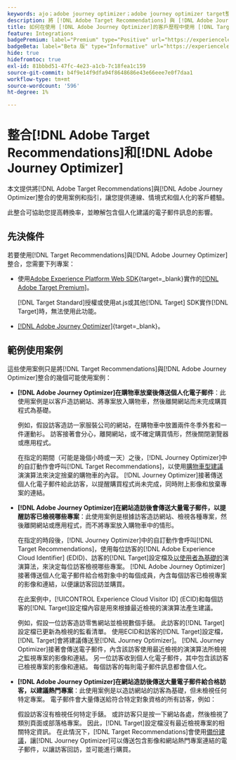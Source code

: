 ```yaml
---
keywords: ajo；adobe journey optimizer；adobe journey optimizer target整合；建議；target建議；整合
description: 將 [!DNL Adobe Target Recommendations] 與 [!DNL Adobe Journey Optimizer]整合。
title: 如何在使用 [!DNL Adobe Journey Optimizer]的客戶歷程中使用 [!DNL Target Recommendations] ？
feature: Integrations
badgePremium: label="Premium" type="Positive" url="https://experienceleague.adobe.com/docs/target/using/introduction/intro.html?lang=en#premium newtab=true" tooltip="檢視Target Premium包含的內容。"
badgeBeta: label="Beta 版" type="Informative" url="https://experienceleague.adobe.com/docs/target/using/introduction/intro.html#beta newtab=true" tooltip=" [!DNL Adobe Target] 有哪些 Beta 版功能。"
hide: true
hidefromtoc: true
exl-id: 81bbbd51-47fc-4e23-a1cb-7c18fea1c159
source-git-commit: b4f9e14f9dfa94f8648686e43e66eee7e0f7daa1
workflow-type: tm+mt
source-wordcount: '596'
ht-degree: 1%

---
```


# 整合[!DNL Adobe Target Recommendations]和[!DNL Adobe Journey Optimizer]

本文提供將[!DNL Adobe Target Recommendations]與[!DNL Adobe Journey Optimizer]整合的使用案例和指引，讓您提供連線、情境式和個人化的客戶體驗。

此整合可協助您提高轉換率，並瞭解包含個人化建議的電子郵件訊息的影響。

## 先決條件

若要使用[!DNL Target Recommendations]與[!DNL Adobe Journey Optimizer]整合，您需要下列專案：

* 使用[Adobe Experience Platform Web SDK](https://experienceleague.adobe.com/en/docs/target-dev/developer/client-side/aep-web-sdk){target=_blank}實作的[[!DNL Adobe Target Premium]](/help/main/c-intro/intro.md#premium)。

  [!DNL Target Standard]授權或使用at.js或其他[!DNL Target] SDK實作[!DNL Target]時，無法使用此功能。

* [[!DNL Adobe Journey Optimizer]](https://experienceleague.adobe.com/en/docs/journey-optimizer/using/ajo-home){target=_blank}。

## 範例使用案例

這些使用案例只是將[!DNL Target Recommendations]與[!DNL Adobe Journey Optimizer]整合的幾個可能使用案例：

* **[!DNL Adobe Journey Optimizer]在購物車放棄後傳送個人化電子郵件**：此使用案例是以客戶造訪網站、將專案放入購物車，然後離開網站而未完成購買程式為基礎。

  例如，假設訪客造訪一家服裝公司的網站，在購物車中放置兩件冬季外套和一件運動衫。 訪客接著會分心，離開網站，或不確定購買情形，然後關閉瀏覽器或應用程式。

  在指定的期間（可能是幾個小時或一天）之後，[!DNL Journey Optimizer]中的自訂動作會呼叫[!DNL Target Recommendations]，以使用[購物車型建議](/help/main/c-recommendations/c-algorithms/base-the-recommendation-on-a-recommendation-key.md)演演算法來決定捨棄的購物車的內容。 [!DNL Journey Optimizer]接著傳送個人化電子郵件給此訪客，以提醒購買程式尚未完成，同時附上影像和放棄專案的連結。

* **[!DNL Adobe Journey Optimizer]在網站造訪後會傳送大量電子郵件，以提醒訪客已檢視哪些專案**：此使用案例是根據訪客造訪網站、檢視各種專案，然後離開網站或應用程式，而不將專案放入購物車中的情形。

  在指定的時段後，[!DNL Journey Optimizer]中的自訂動作會呼叫[!DNL Target Recommendations]，使用每位訪客的[!DNL Adobe Experience Cloud Identifier] (EDID)、訪客的[!DNL Target]設定檔及[以使用者為基礎的](/help/main/c-recommendations/c-algorithms/base-the-recommendation-on-a-recommendation-key.md)演演算法，來決定每位訪客檢視哪些專案。 [!DNL Adobe Journey Optimizer]接著傳送個人化電子郵件給合格對象中的每個成員，內含每個訪客已檢視專案的影像和連結，以便讓訪客回訪並購買。

  在此案例中，[!UICONTROL Experience Cloud Visitor ID] (ECID)和每個訪客的[!DNL Target]設定檔內容是用來根據最近檢視的演演算法產生建議。

  例如，假設一位訪客造訪零售網站並檢視數個手錶。 此訪客的[!DNL Target]設定檔已更新為檢視的監看清單。 使用ECID和訪客的[!DNL Target]設定檔，[!DNL Target]會將建議傳送至[!DNL Journey Optimizer]。 [!DNL Journey Optimizer]接著會傳送電子郵件，內含該訪客使用最近檢視的演演算法所檢視之監視專案的影像和連結。 另一位訪客收到個人化電子郵件，其中包含該訪客已檢視專案的影像和連結。 每個訪客的每則電子郵件訊息都會個人化。

* **[!DNL Adobe Journey Optimizer]在網站造訪後傳送大量電子郵件給合格訪客，以建議熱門專案**：此使用案例是以造訪網站的訪客為基礎，但未檢視任何特定專案。 電子郵件會大量傳送給符合特定對象資格的所有訪客，例如：

  假設訪客沒有檢視任何特定手錶。 或許訪客只是按一下網站各處，然後檢視了類別頁面或部落格專案。 因此，[!DNL Target]設定檔沒有最近檢視專案的相關特定資訊。 在此情況下，[!DNL Target Recommendations]會使用[備份建議](/help/main/c-recommendations/c-algorithms/backup-recs.md)，讓[!DNL Journey Optimizer]可以傳送包含影像和網站熱門專案連結的電子郵件，以讓訪客回訪，並可能進行購買。
